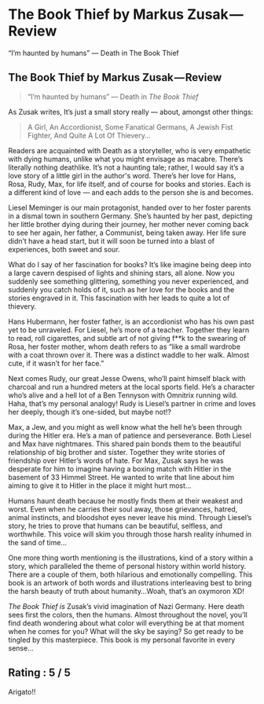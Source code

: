 # The Book Thief by Markus Zusak — Review

“I’m haunted by humans” — Death in The Book Thief

## The Book Thief by Markus Zusak — Review <a id="c2a4"></a>

> “I’m haunted by humans” — Death in _The Book Thief_

As Zusak writes, It’s just a small story really — about, amongst other things:

> A Girl, An Accordionist, Some Fanatical Germans, A Jewish Fist Fighter, And Quite A Lot Of Thievery…

Readers are acquainted with Death as a storyteller, who is very empathetic with dying humans, unlike what you might envisage as macabre. There’s literally nothing deathlike. It’s not a haunting tale; rather, I would say it’s a love story of a little girl in the author's word. There’s her love for Hans, Rosa, Rudy, Max, for life itself, and of course for books and stories. Each is a different kind of love — and each adds to the person she is and becomes.

Liesel Meminger is our main protagonist, handed over to her foster parents in a dismal town in southern Germany. She’s haunted by her past, depicting her little brother dying during their journey, her mother never coming back to see her again, her father, a Communist, being taken away. Her life sure didn’t have a head start, but it will soon be turned into a blast of experiences, both sweet and sour.

What do I say of her fascination for books? It’s like imagine being deep into a large cavern despised of lights and shining stars, all alone. Now you suddenly see something glittering, something you never experienced, and suddenly you catch holds of it, such as her love for the books and the stories engraved in it. This fascination with her leads to quite a lot of thievery.

Hans Hubermann, her foster father, is an accordionist who has his own past yet to be unraveled. For Liesel, he’s more of a teacher. Together they learn to read, roll cigarettes, and subtle art of not giving f\*\*k to the swearing of Rosa, her foster mother, whom death refers to as “like a small wardrobe with a coat thrown over it. There was a distinct waddle to her walk. Almost cute, if it wasn’t for her face.”

Next comes Rudy, our great Jesse Owens, who’ll paint himself black with charcoal and run a hundred meters at the local sports field. He’s a character who’s alive and a hell lot of a Ben Tennyson with Omnitrix running wild. Haha, that’s my personal analogy! Rudy is Liesel’s partner in crime and loves her deeply, though it’s one-sided, but maybe not!?

Max, a Jew, and you might as well know what the hell he’s been through during the Hitler era. He’s a man of patience and perseverance. Both Liesel and Max have nightmares. This shared pain bonds them to the beautiful relationship of big brother and sister. Together they write stories of friendship over Hitler’s words of hate. For Max, Zusak says he was desperate for him to imagine having a boxing match with Hitler in the basement of 33 Himmel Street. He wanted to write that line about him aiming to give it to Hitler in the place it might hurt most…

Humans haunt death because he mostly finds them at their weakest and worst. Even when he carries their soul away, those grievances, hatred, animal instincts, and bloodshot eyes never leave his mind. Through Liesel’s story, he tries to prove that humans can be beautiful, selfless, and worthwhile. This voice will skim you through those harsh reality inhumed in the sand of time…

One more thing worth mentioning is the illustrations, kind of a story within a story, which paralleled the theme of personal history within world history. There are a couple of them, both hilarious and emotionally compelling. This book is an artwork of both words and illustrations interleaving best to bring the harsh beauty of truth about humanity…Woah, that’s an oxymoron XD!

_The Book Thief is_ Zusak’s vivid imagination of Nazi Germany. Here death sees first the colors, then the humans. Almost throughout the novel, you’ll find death wondering about what color will everything be at that moment when he comes for you? What will the sky be saying? So get ready to be tingled by this masterpiece. This book is my personal favorite in every sense…

## Rating : 5 / 5 <a id="0bdf"></a>

Arigato!!

